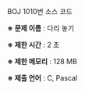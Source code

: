 BOJ 1010번 소스 코드

<b>※ 문제 이름</b> : 다리 놓기

<b>※ 제한 시간</b> : 2 초

<b>※ 제한 메모리</b> : 128 MB

<b>※ 제출 언어</b> : C, Pascal